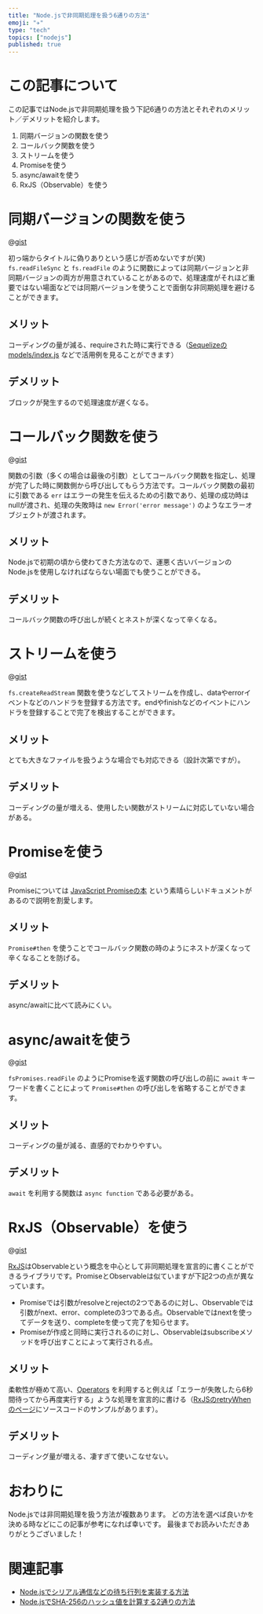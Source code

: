 ```yaml
---
title: "Node.jsで非同期処理を扱う6通りの方法"
emoji: "✈️"
type: "tech"
topics: ["nodejs"]
published: true
---
```


# この記事について

この記事ではNode.jsで非同期処理を扱う下記6通りの方法とそれぞれのメリット／デメリットを紹介します。

1. 同期バージョンの関数を使う
2. コールバック関数を使う
3. ストリームを使う
4. Promiseを使う
5. async/awaitを使う
6. RxJS（Observable）を使う



# 同期バージョンの関数を使う

@[gist](https://gist.github.com/tatsuyasusukida/5f0850d75be41f922ae6c4e74ee86acc?file=case-01-sync.js)

初っ端からタイトルに偽りありという感じが否めないですが(笑)
`fs.readFileSync` と `fs.readFile` のように関数によっては同期バージョンと非同期バージョンの両方が用意されていることがあるので、処理速度がそれほど重要ではない場面などでは同期バージョンを使うことで面倒な非同期処理を避けることができます。

## メリット

コーディングの量が減る、requireされた時に実行できる（[Sequelizeのmodels/index.js](https://github.com/sequelize/cli/blob/main/src/assets/models/index.js) などで活用例を見ることができます）

## デメリット

ブロックが発生するので処理速度が遅くなる。



# コールバック関数を使う

@[gist](https://gist.github.com/tatsuyasusukida/5f0850d75be41f922ae6c4e74ee86acc?file=case-02-callback.js)

関数の引数（多くの場合は最後の引数）としてコールバック関数を指定し、処理が完了した時に関数側から呼び出してもらう方法です。コールバック関数の最初に引数である `err` はエラーの発生を伝えるための引数であり、処理の成功時はnullが渡され、処理の失敗時は `new Error('error message')` のようなエラーオブジェクトが渡されます。

## メリット

Node.jsで初期の頃から使わてきた方法なので、運悪く古いバージョンのNode.jsを使用しなければならない場面でも使うことができる。

## デメリット

コールバック関数の呼び出しが続くとネストが深くなって辛くなる。



# ストリームを使う

@[gist](https://gist.github.com/tatsuyasusukida/5f0850d75be41f922ae6c4e74ee86acc?file=case-03-stream.js)

`fs.createReadStream` 関数を使うなどしてストリームを作成し、dataやerrorイベントなどのハンドラを登録する方法です。endやfinishなどのイベントにハンドラを登録することで完了を検出することができます。

## メリット

とても大きなファイルを扱うような場合でも対応できる（設計次第ですが）。

## デメリット

コーディングの量が増える、使用したい関数がストリームに対応していない場合がある。



# Promiseを使う

@[gist](https://gist.github.com/tatsuyasusukida/5f0850d75be41f922ae6c4e74ee86acc?file=case-04-promise.js)

Promiseについては [JavaScript Promiseの本](https://azu.github.io/promises-book/) という素晴らしいドキュメントがあるので説明を割愛します。

## メリット

`Promise#then` を使うことでコールバック関数の時のようにネストが深くなって辛くなることを防げる。

## デメリット

async/awaitに比べて読みにくい。



# async/awaitを使う

@[gist](https://gist.github.com/tatsuyasusukida/5f0850d75be41f922ae6c4e74ee86acc?file=case-05-async.js)

`fsPromises.readFile` のようにPromiseを返す関数の呼び出しの前に `await` キーワードを書くことによって `Promise#then` の呼び出しを省略することができます。

## メリット

コーディングの量が減る、直感的でわかりやすい。

## デメリット

`await` を利用する関数は `async function` である必要がある。



# RxJS（Observable）を使う

@[gist](https://gist.github.com/tatsuyasusukida/5f0850d75be41f922ae6c4e74ee86acc?file=case-06-rxjs.js)

[RxJS](https://rxjs.dev/)はObservableという概念を中心として非同期処理を宣言的に書くことができるライブラリです。PromiseとObservableは似ていますが下記2つの点が異なっています。

- Promiseでは引数がresolveとrejectの2つであるのに対し、Observableでは引数がnext、error、completeの3つである点。Observableではnextを使ってデータを送り、completeを使って完了を知らせます。
- Promiseが作成と同時に実行されるのに対し、Observableはsubscribeメソッドを呼び出すことによって実行される点。

## メリット

柔軟性が極めて高い、[Operators](https://rxjs.dev/guide/operators) を利用すると例えば「エラーが失敗したら6秒間待ってから再度実行する」ような処理を宣言的に書ける（[RxJSのretryWhenのページ](https://www.learnrxjs.io/learn-rxjs/operators/error_handling/retrywhen#examples)にソースコードのサンプルがあります）。

## デメリット

コーディング量が増える、凄すぎて使いこなせない。



# おわりに

Node.jsでは非同期処理を扱う方法が複数あります。
どの方法を選べば良いかを決める時などにこの記事が参考になれば幸いです。
最後までお読みいただきありがとうございました！



# 関連記事

- [Node.jsでシリアル通信などの待ち行列を実装する方法](https://zenn.dev/tatsuyasusukida/articles/nodejs-serialport-queue)
- [Node.jsでSHA-256のハッシュ値を計算する2通りの方法](https://zenn.dev/tatsuyasusukida/articles/nodejs-sha256-hash)
